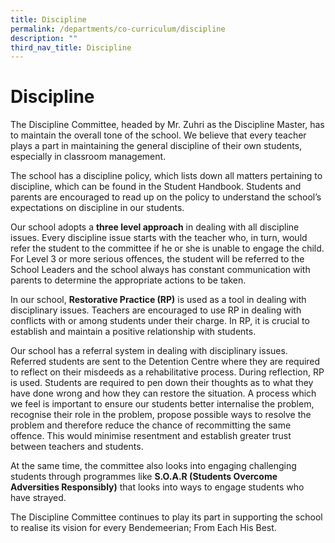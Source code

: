 ```yaml
---
title: Discipline
permalink: /departments/co-curriculum/discipline
description: ""
third_nav_title: Discipline
---
```

# Discipline

The Discipline Committee, headed by Mr. Zuhri as the Discipline Master, has to maintain the overall tone of the school. We believe that every teacher plays a part in maintaining the general discipline of their own students, especially in classroom management.

The school has a discipline policy, which lists down all matters pertaining to discipline, which can be found in the Student Handbook. Students and parents are encouraged to read up on the policy to understand the school’s expectations on discipline in our students.

Our school adopts a **three level approach** in dealing with all discipline issues. Every discipline issue starts with the teacher who, in turn, would refer the student to the committee if he or she is unable to engage the child. For Level 3 or more serious offences, the student will be referred to the School Leaders and the school always has constant communication with parents to determine the appropriate actions to be taken.

In our school, **Restorative Practice (RP)** is used as a tool in dealing with disciplinary issues. Teachers are encouraged to use RP in dealing with conflicts with or among students under their charge. In RP, it is crucial to establish and maintain a positive relationship with students.

Our school has a referral system in dealing with disciplinary issues. Referred students are sent to the Detention Centre where they are required to reflect on their misdeeds as a rehabilitative process. During reflection, RP is used. Students are required to pen down their thoughts as to what they have done wrong and how they can restore the situation. A process which we feel is important to ensure our students better internalise the problem, recognise their role in the problem, propose possible ways to resolve the problem and therefore reduce the chance of recommitting the same offence. This would minimise resentment and establish greater trust between teachers and students.

At the same time, the committee also looks into engaging challenging students through programmes like **S.O.A.R (Students Overcome Adversities Responsibly)** that looks into ways to engage students who have strayed.

The Discipline Committee continues to play its part in supporting the school to realise its vision for every Bendemeerian; From Each His Best.
